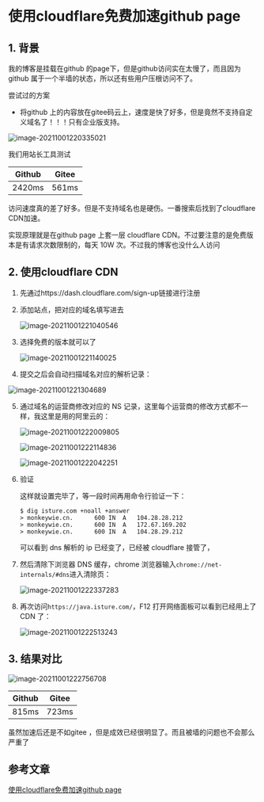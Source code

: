 # 使用cloudflare免费加速github page

## 1. 背景

我的博客是挂载在github 的page下，但是github访问实在太慢了，而且因为github 属于一个半墙的状态，所以还有些用户压根访问不了。

尝试过的方案

- 将github 上的内容放在gitee码云上，速度是快了好多，但是竟然不支持自定义域名了！！！只有企业版支持。

![image-20211001220335021](https://zszblog.oss-cn-beijing.aliyuncs.com/zszblog/blogimage-master/image-20211001220335021.png)

我们用站长工具测试

| Github | Gitee |
| ------ | ----- |
| 2420ms | 561ms |

访问速度真的差了好多。但是不支持域名也是硬伤。一番搜索后找到了cloudflare CDN加速。

实现原理就是在github page 上套一层 cloudflare CDN。不过要注意的是免费版本是有请求次数限制的，每天 10W 次。不过我的博客也没什么人访问

## 2. 使用cloudflare CDN

1. 先通过https://dash.cloudflare.com/sign-up链接进行注册

2. 添加站点，把对应的域名填写进去

   ![image-20211001221040546](https://zszblog.oss-cn-beijing.aliyuncs.com/zszblog/blogimage-master/image-20211001221040546.png)

3. 选择免费的版本就可以了

   ![image-20211001221140025](https://zszblog.oss-cn-beijing.aliyuncs.com/zszblog/blogimage-master/image-20211001221140025.png)

4. 提交之后会自动扫描域名对应的解析记录：

![image-20211001221304689](https://zszblog.oss-cn-beijing.aliyuncs.com/zszblog/blogimage-master/image-20211001221304689.png)

5. 通过域名的运营商修改对应的 NS 记录，这里每个运营商的修改方式都不一样，我这里是用的阿里云的：

   ![image-20211001222009805](https://zszblog.oss-cn-beijing.aliyuncs.com/zszblog/blogimage-master/image-20211001222009805.png)

   ![image-20211001222114836](https://zszblog.oss-cn-beijing.aliyuncs.com/zszblog/blogimage-master/image-20211001222114836.png)

   ![image-20211001222042251](https://zszblog.oss-cn-beijing.aliyuncs.com/zszblog/blogimage-master/image-20211001222042251.png)

6. 验证

   这样就设置完毕了，等一段时间再用命令行验证一下：

   ```
   $ dig isture.com +noall +answer
   > monkeywie.cn.		600	IN	A	104.28.28.212
   > monkeywie.cn.		600	IN	A	172.67.169.202
   > monkeywie.cn.		600	IN	A	104.28.29.212
   ```

   可以看到 dns 解析的 ip 已经变了，已经被 cloudflare 接管了，

7. 然后清除下浏览器 DNS 缓存，chrome 浏览器输入`chrome://net-internals/#dns`进入清除页：

   ![image-20211001222337283](https://zszblog.oss-cn-beijing.aliyuncs.com/zszblog/blogimage-master/image-20211001222337283.png)

8. 再次访问`https://java.isture.com/`，F12 打开网络面板可以看到已经用上了 CDN 了：

   ![image-20211001222513243](https://zszblog.oss-cn-beijing.aliyuncs.com/zszblog/blogimage-master/image-20211001222513243.png)

## 3. 结果对比

![image-20211001222756708](https://zszblog.oss-cn-beijing.aliyuncs.com/zszblog/blogimage-master/image-20211001222756708.png)



| Github | Gitee |
| ------ | ----- |
| 815ms  | 723ms |

虽然加速后还是不如gitee ，但是成效已经很明显了。而且被墙的问题也不会那么严重了

## 参考文章

[使用cloudflare免费加速github page](https://monkeywie.cn/2020/08/20/fast-github-page-with-cloudflare/)
